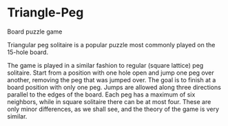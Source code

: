 # Triangle-Peg
Board puzzle game

Triangular peg solitaire is a popular puzzle most commonly played on the 15-hole board.

The game is played in a similar fashion to regular (square lattice) peg solitaire. Start from a position with one hole open and jump one peg over another, removing the peg that was jumped over. The goal is to finish at a board position with only one peg. Jumps are allowed along three directions parallel to the edges of the board. Each peg has a maximum of six neighbors, while in square solitaire there can be at most four. These are only minor differences, as we shall see, and the theory of the game is very similar.
